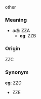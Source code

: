 other
### Meaning
+ _adj_: ZZA
    + __eg__: ZZB

### Origin

ZZC

### Synonym

__eg__: ZZD

+ ZZE


